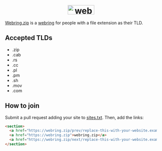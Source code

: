 <h1 align=center><img src="https://github.com/Jack5079/webring.zip/assets/29169102/f8e51aca-b1c8-49fa-9c35-f46ca591519c" height=31 width=88 style=image-rendering:pixelated alt=webring.zip></h1>


[Webring.zip](https://webring.zip) is a [webring](https://en.wikipedia.org/wiki/Webring) for people with a file extension as their TLD.

## Accepted TLDs

- .zip
- .cab
- .rs
- .cc
- .pl
- .pm
- .sh
- .mov
- .com

## How to join

Submit a pull request adding your site to [sites.txt](./sites.txt). Then, add the links:

```html
<section>
  <a href="https://webring.zip/prev/replace-this-with-your-website.example">←</a>
  <a href="https://webring.zip">webring.zip</a>
  <a href="https://webring.zip/next/replace-this-with-your-website.example">→</a>
</section>
```

